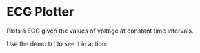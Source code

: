ECG Plotter
==================

Plots a ECG given the values of voltage at constant time intervals.

Use the demo.txt to see it in action.  
